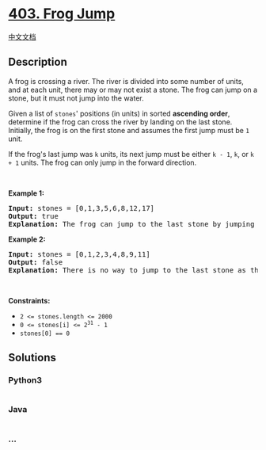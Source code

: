 # [403. Frog Jump](https://leetcode.com/problems/frog-jump)

[中文文档](/solution/0400-0499/0403.Frog%20Jump/README.md)

## Description

<p>A frog is crossing a river. The river is divided into some number of units, and at each unit, there may or may not exist a stone. The frog can jump on a stone, but it must not jump into the water.</p>

<p>Given a list of <code>stones</code>&#39; positions (in units) in sorted <strong>ascending order</strong>, determine if the frog can cross the river by landing on the last stone. Initially, the frog is on the first stone and assumes the first jump must be <code>1</code> unit.</p>

<p>If the frog&#39;s last jump was <code>k</code> units, its next jump must be either <code>k - 1</code>, <code>k</code>, or <code>k + 1</code> units. The frog can only jump in the forward direction.</p>

<p>&nbsp;</p>
<p><strong>Example 1:</strong></p>

<pre>
<strong>Input:</strong> stones = [0,1,3,5,6,8,12,17]
<strong>Output:</strong> true
<strong>Explanation:</strong> The frog can jump to the last stone by jumping 1 unit to the 2nd stone, then 2 units to the 3rd stone, then 2 units to the 4th stone, then 3 units to the 6th stone, 4 units to the 7th stone, and 5 units to the 8th stone.
</pre>

<p><strong>Example 2:</strong></p>

<pre>
<strong>Input:</strong> stones = [0,1,2,3,4,8,9,11]
<strong>Output:</strong> false
<strong>Explanation:</strong> There is no way to jump to the last stone as the gap between the 5th and 6th stone is too large.
</pre>

<p>&nbsp;</p>
<p><strong>Constraints:</strong></p>

<ul>
	<li><code>2 &lt;= stones.length &lt;= 2000</code></li>
	<li><code>0 &lt;= stones[i] &lt;= 2<sup>31</sup> - 1</code></li>
	<li><code>stones[0] == 0</code></li>
</ul>


## Solutions

<!-- tabs:start -->

### **Python3**

```python

```

### **Java**

```java

```

### **...**

```

```

<!-- tabs:end -->

